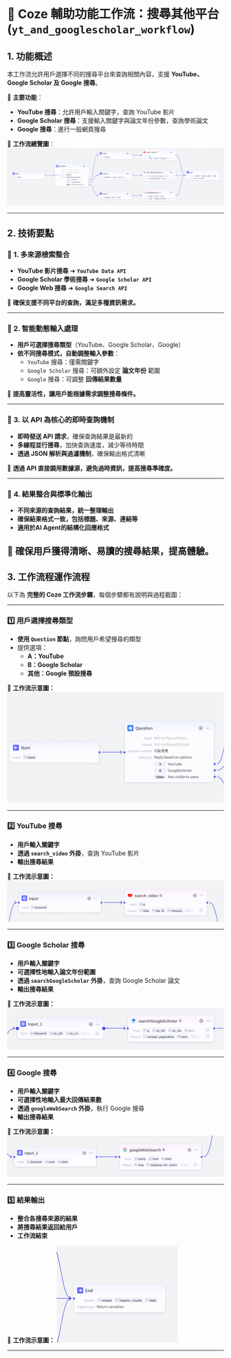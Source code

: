# 🔎 Coze 輔助功能工作流：搜尋其他平台 (`yt_and_googlescholar_workflow`)
## 1. 功能概述

本工作流允許用戶選擇不同的搜尋平台來查詢相關內容，支援 **YouTube、Google Scholar 及 Google 搜尋**。

📌 **主要功能**：
- **YouTube 搜尋**：允許用戶輸入關鍵字，查詢 YouTube 影片
- **Google Scholar 搜尋**：支援輸入關鍵字與論文年份參數，查詢學術論文
- **Google 搜尋**：進行一般網頁搜尋

📌 **工作流總覽圖**：
![搜尋其他平台 - 總覽](images/yt_and_googlescholar.png)

---
## 2. 技術要點
### 🔹 **1. 多來源檢索整合**  
- **YouTube 影片搜尋** ➜ **`YouTube Data API`**  
- **Google Scholar 學術搜尋** ➜ **`Google Scholar API`**  
- **Google Web 搜尋** ➜ **`Google Search API`**  

📌 **確保支援不同平台的查詢，滿足多種資訊需求。**  

---

### 🔹 **2. 智能動態輸入處理**  
- **用戶可選擇搜尋類型**（YouTube、Google Scholar、Google）  
- **依不同搜尋模式，自動調整輸入參數**：
  - `YouTube` 搜尋：僅需關鍵字  
  - `Google Scholar` 搜尋：可額外設定 **論文年份** 範圍  
  - `Google` 搜尋：可調整 **回傳結果數量**  

📌 **提高靈活性，讓用戶能根據需求調整搜尋條件。**  

---

### 🔹 **3. 以 API 為核心的即時查詢機制**  
- **即時發送 API 請求**，確保查詢結果是最新的  
- **多線程並行搜尋**，加快查詢速度，減少等待時間  
- **透過 JSON 解析與過濾機制**，確保輸出格式清晰  

📌 **透過 API 直接調用數據源，避免過時資訊，提高搜尋準確度。**  

---

### 🔹 **4. 結果整合與標準化輸出**  
- **不同來源的查詢結果，統一整理輸出**  
- **確保結果格式一致，包括標題、來源、連結等**  
- **適用於AI Agent的結構化回應格式**  

📌 **確保用戶獲得清晰、易讀的搜尋結果，提高體驗。**  
---

## 3. 工作流程運作流程

以下為 **完整的 Coze 工作流步驟**，每個步驟都有說明與過程截圖：

---

### 1️⃣ **用戶選擇搜尋類型**
- **使用 `Question` 節點**，詢問用戶希望搜尋的類型
- 提供選項：
  - **A：YouTube**
  - **B：Google Scholar**
  - **其他：Google 預設搜尋**

📌 **工作流示意圖：**
![選擇搜尋類型](images/yt_and_googlescholar_1.png)

---

### 2️⃣ **YouTube 搜尋**
- **用戶輸入關鍵字**
- **透過 `search_video` 外掛**，查詢 YouTube 影片
- **輸出搜尋結果**

📌 **工作流示意圖：**
![YouTube 搜尋](images/yt_and_googlescholar_2.png)

---

### 3️⃣ **Google Scholar 搜尋**
- **用戶輸入關鍵字**
- **可選擇性地輸入論文年份範圍**
- **透過 `searchGoogleScholar` 外掛**，查詢 Google Scholar 論文
- **輸出搜尋結果**

📌 **工作流示意圖：**
![Google Scholar 搜尋](images/yt_and_googlescholar_3.png)

---

### 4️⃣ **Google 搜尋**
- **用戶輸入關鍵字**
- **可選擇性地輸入最大回傳結果數**
- **透過 `googleWebSearch` 外掛**，執行 Google 搜尋
- **輸出搜尋結果**

📌 **工作流示意圖：**
![Google 搜尋](images/yt_and_googlescholar_4.png)

---

### 5️⃣ **結果輸出**
- **整合各搜尋來源的結果**
- **將搜尋結果返回給用戶**
- **工作流結束**

📌 **工作流示意圖：**
![搜尋結果輸出](images/yt_and_googlescholar_5.png)

---
